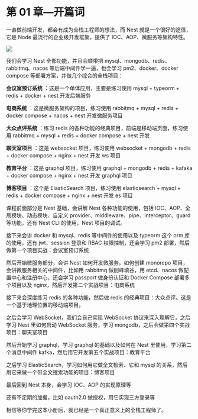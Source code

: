 ﻿---
tag:
  - nestjs
tags:
  - nestjs通关秘籍
categories:
  - node
recommend: 1
sticky: 6
top: 1
---

# 第 01 章—开篇词

一直做前端开发，都会有成为全栈工程师的想法，而 Nest 就是一个很好的途径，它是 Node 最流行的企业级开发框架，提供了 IOC、AOP、微服务等架构特性。

![](//liushuaiyang.oss-cn-shanghai.aliyuncs.com/nest-docs/image/第01章-1.png)

我们会学习 Nest 全部功能，并且会顺带把 mysql、mongodb、redis、rabbitmq、nacos 等后端中间件学一遍，也会学习 pm2、docker、docker compose 等部署方案，并做几个综合的全栈项目：

**会议室预订系统** ：这是一个单体应用，主要是练习使用 mysql + typeorm + redis + docker + nest 开发后端服务

**电商系统** ：这是微服务架构的项目，练习使用 rabbitmq + mysql + redis + docker compose + nacos + nest 开发微服务项目

**大众点评系统** ：练习 redis 的各种功能的经典项目，前端是移动端页面，练习使用 rabbitmq + mysql + redis + docker compose + nest 开发

**聊天室项目** ：这是 websocket 项目，练习使用 websocket + mongodb + redis + docker compose + nginx + nest 开发 ws 项目

**教育平台** ：这是 graphql 项目，练习使用 graphql + mongodb + redis + kafaka + docker compose + nginx + nest 开发 graphql 项目

**博客项目** ：这个是 ElasticSearch 项目，练习使用 elasticsearch + mysql + redis + docker compose + nginx + nest 开发 es 项目

课程前面部分是 Nest 基础，会讲解 Nest 各种功能的使用，包括 IOC、AOP、全局模块、动态模块、自定义 provider、middleware、pipe、interceptor、guard 等功能，还有 Nest CLI 的使用，Nest 项目的调试。

接下来会讲 docker 和 mysql、redis 等中间件的使用以及 typeorm 这个 orm 库的使用，还有 jwt、session 登录和 RBAC 权限控制，还会学习 pm2 部署，然后做第一个项目实战：会议室预订系统

然后开始微服务部分，会讲 Nest 如何开发微服务，如何创建 monorepo 项目，会讲微服务相关的中间件，比如用 rabbitmq 做削峰填谷，用 etcd、nacos 做配置中心和注册中心，还会学习 passport 做身份认证和 Docker Compose 部署多个项目以及 nginx，然后开发第二个实战项目：电商系统

接下来会深度练习 redis 的各种功能，然后做 redis 的经典项目：大众点评。这是一个基于地理位置的移动端项目。

之后会学习 WebSocket，我们会自己实现 WebSocket 协议来深入理解它，之后学习 Nest 里如何启动 WebSocket 服务，学习 mongodb，之后会做第四个实战项目：聊天室项目

然后开始学习 graphql，学习 graphql 的基础以及如何在 Nest 里使用，学习第二个消息中间件 kafka，然后用它开发第五个实战项目：教育平台

之后学习 ElasticSearch，学习如何用它做全文检索、它和 mysql 的关系，然后用它来做一个带全文搜索功能的项目：博客项目

最后回到 Nest 本身，会学习 IOC、AOP 的实现原理等

还有不定期的加餐，比如 oauth2.0 做授权，用它实现三方登录等

相信等你学完这本小册后，就已经是一个真正意义上的全栈工程师了。
